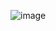 ![image](https://user-images.githubusercontent.com/88665118/174916150-83e13508-0bf7-4e91-86fd-effad6c1c8c7.png)

